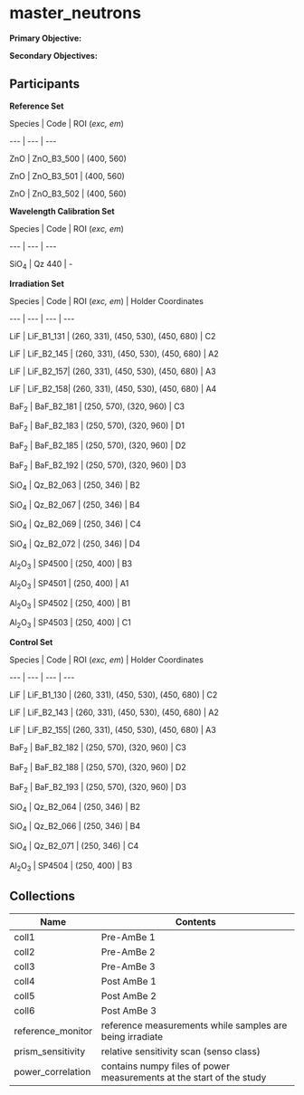 # master_neutrons

**Primary Objective:**

**Secondary Objectives:**

## Participants

**Reference Set**



Species | Code | ROI (*exc, em*)

--- | --- | ---

ZnO | ZnO_B3_500 | (400, 560)

ZnO | ZnO_B3_501 | (400, 560)

ZnO | ZnO_B3_502 | (400, 560)



**Wavelength Calibration Set**



Species | Code | ROI (*exc, em*)

--- | --- | ---

SiO$_4$ | Qz 440 | -
 


**Irradiation Set**



Species | Code | ROI (*exc, em*) | Holder Coordinates

--- | --- | --- | ---

LiF | LiF_B1_131 | (260, 331), (450, 530), (450, 680) | C2

LiF | LiF_B2_145 | (260, 331), (450, 530), (450, 680) | A2

LiF | LiF_B2_157| (260, 331), (450, 530), (450, 680) | A3

LiF | LiF_B2_158| (260, 331), (450, 530), (450, 680) | A4

BaF$_2$ | BaF_B2_181 | (250, 570), (320, 960) | C3

BaF$_2$ | BaF_B2_183 | (250, 570), (320, 960) | D1

BaF$_2$ | BaF_B2_185 | (250, 570), (320, 960) | D2

BaF$_2$ | BaF_B2_192 | (250, 570), (320, 960) | D3

SiO$_4$ | Qz_B2_063 | (250, 346) | B2

SiO$_4$ | Qz_B2_067 | (250, 346) | B4

SiO$_4$ | Qz_B2_069 | (250, 346) | C4

SiO$_4$ | Qz_B2_072 | (250, 346) | D4

Al$_2$O$_3$ | SP4500 | (250, 400) | B3

Al$_2$O$_3$ | SP4501 | (250, 400) | A1

Al$_2$O$_3$ | SP4502 | (250, 400) | B1

Al$_2$O$_3$ | SP4503 | (250, 400) | C1



**Control Set**



Species | Code | ROI (*exc, em*) | Holder Coordinates

--- | --- | --- | ---

LiF | LiF_B1_130 | (260, 331), (450, 530), (450, 680) | C2

LiF | LiF_B2_143 | (260, 331), (450, 530), (450, 680) | A2

LiF | LiF_B2_155| (260, 331), (450, 530), (450, 680) | A3

BaF$_2$ | BaF_B2_182 | (250, 570), (320, 960) | C3

BaF$_2$ | BaF_B2_188 | (250, 570), (320, 960) | D2

BaF$_2$ | BaF_B2_193 | (250, 570), (320, 960) | D3

SiO$_4$ | Qz_B2_064 | (250, 346) | B2

SiO$_4$ | Qz_B2_066 | (250, 346) | B4

SiO$_4$ | Qz_B2_071 | (250, 346) | C4

Al$_2$O$_3$ | SP4504 | (250, 400) | B3

## Collections

Name | Contents
--- | ---
coll1 | Pre-AmBe 1
coll2 | Pre-AmBe 2
coll3 | Pre-AmBe 3
coll4 | Post AmBe 1
coll5 | Post AmBe 2
coll6 | Post AmBe 3
reference_monitor | reference measurements while samples are being irradiate 
prism_sensitivity | relative sensitivity scan (senso class)
power_correlation | contains numpy files of power measurements at the start of the study